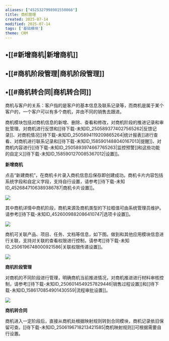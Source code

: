 ```yaml
---
aliases: ["4525327998981550066"]
title: 商机管理
created: 2025-07-14
modified: 2025-07-14
tags: ['基础模块']
theme: CRM
---
```


## •[[#新增商机|新增商机]]

## •[[#商机阶段管理|商机阶段管理]]

## •[[#商机转合同|商机转合同]]

商机与客户的关系：客户指的是客户的基本信息及联系记录等，而商机是属于某个客户的，一个客户可以有多个商机，并由不同的销售去跟进。

商机模块包括对商机信息的新增、删除、查看和修改，对商机阶段的推进记录和审批管理、对商机进行反馈和[[待下载-未知ID_2505893774027565262|反馈记录]]、对商机情况[[待下载-未知ID_2505894119209865264|统计报表]]进行查看、对商机进行联系记录和[[待下载-未知ID_1585901488040167013|提醒]]、对商机内容进行[[待下载-未知ID_2505893974667765263|监控预警]]和这些功能的自定义[[待下载-未知ID_1585901270085367012|设置]]。

**新增商机**

点击“新建商机”，在商机卡片录入商机信息后保存即创建成功。商机卡片内容包括系统字段和自定义字段，支持自行设置，请参考[[待下载-未知ID_4526847106389386787|商机卡片设置]]。

![](https://myhelpdoc.oss-cn-heyuan.aliyuncs.com/mdimages/77ac95c048a042173bc1d0ad5f2af474.jpg)

其中商机详情中商机阶段，商机来源及商机类型的下拉框值可由系统管理员维护。请参考[[待下载-未知ID_4526009882086410747|选项卡设置]]。

![](https://myhelpdoc.oss-cn-heyuan.aliyuncs.com/mdimages/2a767803c98cc9aa618903b6611437a9.jpg)

商机可关联产品、项目、任务、文档等信息，如下图。做到和其他应用模块信息进行关联，支持对关联的查看权限进行控制，请参考[[待下载-未知ID_2506196748000921586|关联权限传递设置]]。

![](https://myhelpdoc.oss-cn-heyuan.aliyuncs.com/mdimages/e1fe85ddcd06f199d360337a89cee6ac.jpg)

**商机阶段管理**

对商机的不同阶段进行管理，明确商机当前推进情况，对商机推进进行材料审核控制，请参考[[待下载-未知ID_2506014549257829446|销售过程设置]]和[[待下载-未知ID_1586170854901430559|流程审批设置]]。

![](https://myhelpdoc.oss-cn-heyuan.aliyuncs.com/mdimages/cc8929ec1b4b5b0bf2dfc171e2c0af11.jpg)

**商机转合同**

商机进入一定阶段后，直接从商机处根据映射规则转到合同模块，商机记录依旧保留可查。[[待下载-未知ID_2506196718213421585|商机映射规则]]可根据需要自行设置。

